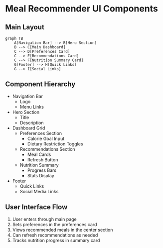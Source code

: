 # Meal Recommender UI Components

## Main Layout
```mermaid
graph TB
    A[Navigation Bar] --> B[Hero Section]
    B --> C[Main Dashboard]
    C --> D[Preferences Card]
    C --> E[Recommendations Card]
    C --> F[Nutrition Summary Card]
    G[Footer] --> H[Quick Links]
    G --> I[Social Links]
```

## Component Hierarchy
- Navigation Bar
  - Logo
  - Menu Links
- Hero Section
  - Title
  - Description
- Dashboard Grid
  - Preferences Section
    - Calorie Goal Input
    - Dietary Restriction Toggles
  - Recommendations Section
    - Meal Cards
    - Refresh Button
  - Nutrition Summary
    - Progress Bars
    - Stats Display
- Footer
  - Quick Links
  - Social Media Links

## User Interface Flow
1. User enters through main page
2. Sets preferences in the preferences card
3. Views recommended meals in the center section
4. Can refresh recommendations as needed
5. Tracks nutrition progress in summary card
